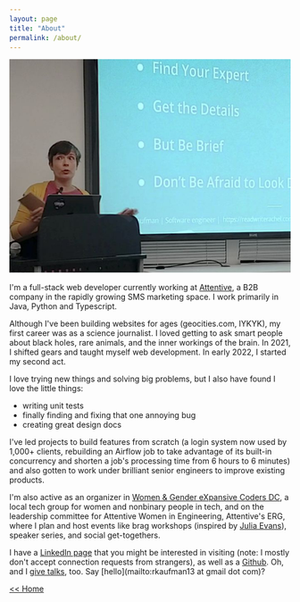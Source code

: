 ```yaml
---
layout: page
title: "About"
permalink: /about/
---
```


<img src="/assets/me-speaking.jpg" alt="a photo of me, Rachel Kaufman, giving a talk" class="small-hero">


I'm a full-stack web developer currently working at [Attentive](https://attentive.com), a B2B company in the rapidly growing SMS marketing space. I work primarily in Java, Python and Typescript.

Although I've been building websites for ages (geocities.com, IYKYK), my first career was as a science journalist. I loved getting to ask smart people about black holes, rare animals, and the inner workings of the brain. In 2021, I shifted gears and taught myself web development. In early 2022, I started my second act.

I love trying new things and solving big problems, but I also have found I love the little things:

- writing unit tests
- finally finding and fixing that one annoying bug
- creating great design docs

I've led projects to build features from scratch (a login system now used by 1,000+ clients, rebuilding an Airflow job to take advantage of its built-in concurrency and shorten a job's processing time from 6 hours to 6 minutes) and also gotten to work under brilliant senior engineers to improve existing products.

I'm also active as an organizer in [Women & Gender eXpansive Coders DC](https://www.meetup.com/women-and-gender-expansive-coders-dc-wgxc-dc/), a local tech group for women and nonbinary people in tech, and on the leadership committee for Attentive Women in Engineering, Attentive's ERG, where I plan and host events like brag workshops (inspired by [Julia Evans](https://jvns.ca/blog/brag-documents/)), speaker series, and social get-togethers.

I have a [LinkedIn page](https://www.linkedin.com/in/rachelkaufman13/) that you might be interested in visiting (note: I mostly don't accept connection requests from strangers), as well as a [Github](https://www.linkedin.com/in/rachelkaufman13/). Oh, and I [give talks](https://www.meetup.com/women-and-gender-expansive-coders-dc-wgxc-dc/events/303967242/?eventOrigin=your_events), too. Say [hello](mailto:rkaufman13 at gmail dot com)?

[<< Home]({{site.url}})
